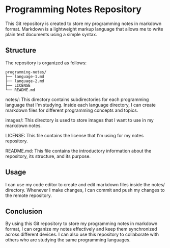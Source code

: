 # Programming Notes Repository

This Git repository is created to store my programming notes in markdown format. Markdown is a lightweight markup language that allows me to write plain text documents using a simple syntax.

## Structure
The repository is organized as follows:

```
programming-notes/
├── language-1.md
├── language-2.md
├── LICENSE
└── README.md
```
notes/: This directory contains subdirectories for each programming language that I'm studying. Inside each language directory, I can create markdown files for different programming concepts and topics.

images/: This directory is used to store images that I want to use in my markdown notes.

LICENSE: This file contains the license that I'm using for my notes repository.

README.md: This file contains the introductory information about the repository, its structure, and its purpose.

## Usage
I can use my code editor to create and edit markdown files inside the notes/ directory. Whenever I make changes, I can commit and push my changes to the remote repository.

<!-- To make my notes more accessible, I can use GitHub Pages to host my notes repository as a website. This way, I can share my notes with others and access them from anywhere. -->

## Conclusion
By using this Git repository to store my programming notes in markdown format, I can organize my notes effectively and keep them synchronized across different devices. I can also use this repository to collaborate with others who are studying the same programming languages.

